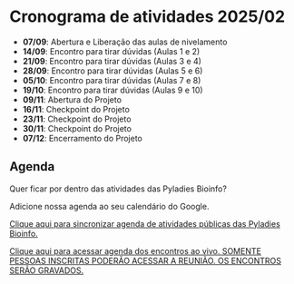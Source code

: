 # Cronograma de atividades 2025/02

- **07/09**: Abertura e Liberação das aulas de nivelamento  
- **14/09**: Encontro para tirar dúvidas (Aulas 1 e 2) 
- **21/09**: Encontro para tirar dúvidas (Aulas 3 e 4) 
- **28/09**: Encontro para tirar dúvidas (Aulas 5 e 6) 
- **05/10**: Encontro para tirar dúvidas (Aulas 7 e 8) 
- **19/10**: Encontro para tirar dúvidas (Aulas 9 e 10) 
- **09/11**: Abertura do Projeto
- **16/11**: Checkpoint do Projeto
- **23/11**: Checkpoint do Projeto
- **30/11**: Checkpoint do Projeto
- **07/12**: Encerramento do Projeto


## Agenda

Quer ficar por dentro das atividades das Pyladies Bioinfo? 

Adicione nossa agenda ao seu calendário do Google. 

[Clique aqui para sincronizar agenda de atividades públicas das Pyladies Bioinfo.](https://calendar.google.com/calendar/u/3?cid=Y2UyMGZhOTJiNmJlNTgwYmI0NmQ3YjlkMzBhYjVlMzkzYmVjNGRiZDhiOWMzOTRkYzNmMWJkOTFmNzBhODcwNEBncm91cC5jYWxlbmRhci5nb29nbGUuY29t)

[Clique aqui para acessar agenda dos encontros ao vivo. SOMENTE PESSOAS INSCRITAS PODERÃO ACESSAR A REUNIÃO. OS ENCONTROS SERÃO GRAVADOS.](https://calendar.google.com/calendar/u/0?cid=ODNhMTk5NzQyNTVmMzIyODIxMjUwMjRhZDFlZGJmZTMzYmE3NTcxNDI0Y2FkMThlMDE4OTcwNjg1M2Y2MDcyZkBncm91cC5jYWxlbmRhci5nb29nbGUuY29t)